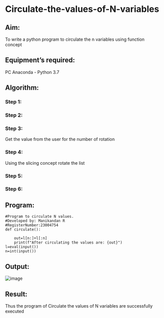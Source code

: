 # Circulate-the-values-of-N-variables
## Aim:
To write a python program to circulate the n variables using function concept
## Equipment’s required:
PC
Anaconda - Python 3.7
## Algorithm: 
### Step 1: 
### Step 2: 
### Step 3: 
Get the value from the user for the number of rotation
### Step 4: 
Using the slicing concept rotate the list

### Step 5: 
### Step 6: 
## Program:
```
#Program to circulate N values.
#Developed by: Manikandan R
#RegisterNumber:23004754
def circulate():
    
    out=l[n:]+l[:n]
    print(f"After circulating the values are: {out}")
l=eval(input())
n=int(input())
```
## Output:
![image](https://github.com/Manikandanrag/Circulate-the-values-of-N-variables/assets/138849491/98126453-c4b1-4cb1-9ff7-f3bbcb61b193)


## Result:
Thus the program of Circulate the values of N variables are successfully executed

